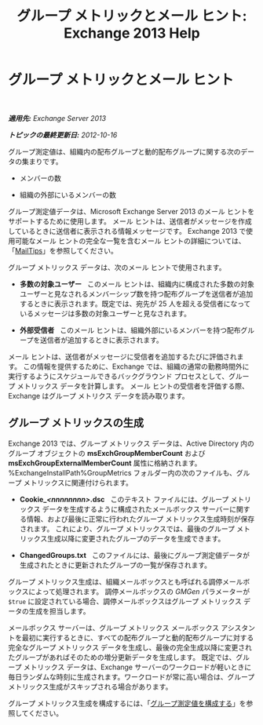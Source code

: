 ﻿---
title: 'グループ メトリックとメール ヒント: Exchange 2013 Help'
TOCTitle: グループ メトリックとメール ヒント
ms:assetid: 74a55072-4ba9-45bb-a18f-41afbf3de30b
ms:mtpsurl: https://technet.microsoft.com/ja-jp/library/JJ674302(v=EXCHG.150)
ms:contentKeyID: 49896320
ms.date: 04/24/2018
mtps_version: v=EXCHG.150
ms.translationtype: HT
---

# グループ メトリックとメール ヒント

 

_**適用先:** Exchange Server 2013_

_**トピックの最終更新日:** 2012-10-16_

グループ測定値は、組織内の配布グループと動的配布グループに関する次のデータの集まりです。

  - メンバーの数

  - 組織の外部にいるメンバーの数

グループ測定値データは、Microsoft Exchange Server 2013 のメール ヒントをサポートするために使用します。 メール ヒントは、送信者がメッセージを作成しているときに送信者に表示される情報メッセージです。 Exchange 2013 で使用可能なメール ヒントの完全な一覧を含むメール ヒントの詳細については、「[MailTips](https://docs.microsoft.com/ja-jp/exchange/clients-and-mobile-in-exchange-online/mailtips/mailtips)」を参照してください。

グループ メトリックス データは、次のメール ヒントで使用されます。

  - **多数の対象ユーザー**   このメール ヒントは、組織内に構成された多数の対象ユーザーと見なされるメンバーシップ数を持つ配布グループを送信者が追加するときに表示されます。既定では、宛先が 25 人を超える受信者になっているメッセージは多数の対象ユーザーと見なされます。

  - **外部受信者**   このメール ヒントは、組織外部にいるメンバーを持つ配布グループを送信者が追加するときに表示されます。

メール ヒントは、送信者がメッセージに受信者を追加するたびに評価されます。 この情報を提供するために、Exchange では、組織の通常の勤務時間外に実行するようにスケジュールできるバックグラウンド プロセスとして、グループ メトリックス データを計算します。 メール ヒントの受信者を評価する際、Exchange はグループ メトリクス データを読み取ります。

## グループ メトリックスの生成

Exchange 2013 では、グループ メトリックス データは、Active Directory 内のグループ オブジェクトの **msExchGroupMemberCount** および **msExchGroupExternalMemberCount** 属性に格納されます。 %ExchangeInstallPath%GroupMetrics フォルダー内の次のファイルも、グループ メトリックスに関連付けられます。

  - **Cookie\_*\<nnnnnnnn\>*.dsc**   このテキスト ファイルには、グループ メトリックス データを生成するように構成されたメールボックス サーバーに関する情報、および最後に正常に行われたグループ メトリックス生成時刻が保存されます。 これにより、グループ メトリックスでは、最後のグループ メトリックス生成以降に変更されたグループのデータを生成できます。

  - **ChangedGroups.txt**   このファイルには、最後にグループ測定値データが生成されたときに更新されたグループの一覧が保存されます。

グループ メトリックス生成は、組織メールボックスとも呼ばれる調停メールボックスによって処理されます。 調停メールボックスの *GMGen* パラメーターが `$true` に設定されている場合、調停メールボックスはグループ メトリックス データの生成を担当します。

メールボックス サーバーは、グループ メトリックス メールボックス アシスタントを最初に実行するときに、すべての配布グループと動的配布グループに対する完全なグループ メトリックス データを生成し、最後の完全生成以降に変更されたグループがあればそのための増分更新データを生成します。 既定では、グループ メトリックス データは、Exchange サーバーのワークロードが軽いときに毎日ランダムな時刻に生成されます。ワークロードが常に高い場合は、グループ メトリックス生成がスキップされる場合があります。

グループ メトリックス生成を構成するには、「[グループ測定値を構成する](configure-group-metrics-exchange-2013-help.md)」を参照してください。

